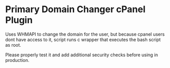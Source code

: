 # Primary Domain Changer cPanel Plugin
 
Uses WHMAPI to change the domain for the user, but because cpanel users dont have access to it, script runs c wrapper that executes the bash script as root.

Please properly test it and add additional security checks before using in production.
